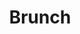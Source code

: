 ---
title: "Brunch"
icon: images/icons/brunch.png
official_url: http://brunch.io/
vitalstats_url: https://www.staticgen.com/brunch
taxonomy: ssg
---